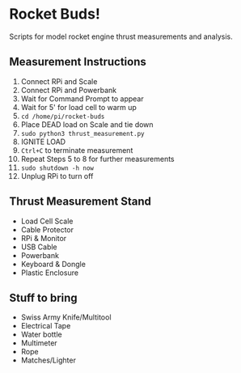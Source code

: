 # Rocket Buds!
Scripts for model rocket engine thrust measurements and analysis.

## Measurement Instructions
1. Connect RPi and Scale
2. Connect RPi and Powerbank
3. Wait for Command Prompt to appear
4. Wait for 5' for load cell to warm up
5. `cd /home/pi/rocket-buds`
6. Place DEAD load on Scale and tie down
7. `sudo python3 thrust_measurement.py`
8. IGNITE LOAD
9. `Ctrl+C` to terminate measurement
10. Repeat Steps 5 to 8 for further measurements
11. `sudo shutdown -h now`
12. Unplug RPi to turn off

## Thrust Measurement Stand
- Load Cell Scale
- Cable Protector
- RPi & Monitor
- USB Cable
- Powerbank
- Keyboard & Dongle
- Plastic Enclosure

## Stuff to bring
- Swiss Army Knife/Multitool
- Electrical Tape
- Water bottle
- Multimeter
- Rope
- Matches/Lighter
